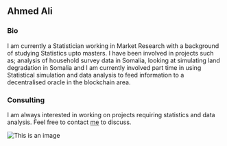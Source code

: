 ## Ahmed Ali

### Bio

I am currently a Statistician working in Market Research with a background of studying Statistics upto masters. I have been involved in projects such as; analysis of household survey data in Somalia, looking at simulating land degradation in Somalia and I am currently involved part time in using Statistical simulation and data analysis to feed information to a decentralised oracle in the blockchain area.


### Consulting

I am always interested in working on projects requiring statistics and data analysis. Feel free to contact [me](ahmedoali96@gmail.com) to discuss. 


![This is an image](https://myoctocat.com/assets/images/base-octocat.svg)


